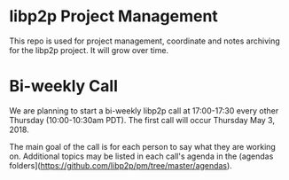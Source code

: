 # libp2p Project Management

This repo is used for project management, coordinate and notes archiving for the libp2p project.  It will grow over time.

# Bi-weekly Call

We are planning to start a bi-weekly libp2p call at 17:00-17:30 every other Thursday (10:00-10:30am PDT).  The first call will occur Thursday May 3, 2018.

The main goal of the call is for each person to say what they are working on.  Additional topics may be listed in each call's agenda in the (agendas folders](https://github.com/libp2p/pm/tree/master/agendas).


